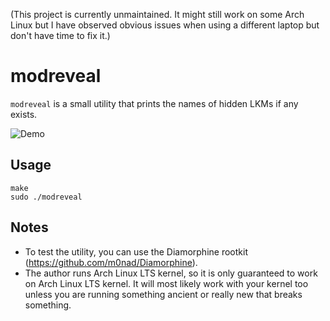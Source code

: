 (This project is currently unmaintained. It might still work on some Arch Linux but I have observed obvious issues when using a different laptop but don't have time to fix it.)

# modreveal

`modreveal` is a small utility that prints the names of hidden LKMs if any exists.

![Demo](https://github.com/h2337/file-hosting/blob/59be44dca2845a68c210e61ec2733d20ddfad63f/modreveal.gif?raw=true)

## Usage

```
make
sudo ./modreveal
```

## Notes

- To test the utility, you can use the Diamorphine rootkit (https://github.com/m0nad/Diamorphine).
- The author runs Arch Linux LTS kernel, so it is only guaranteed to work on Arch Linux LTS kernel. It will most likely work with your kernel too unless you are running something ancient or really new that breaks something.
